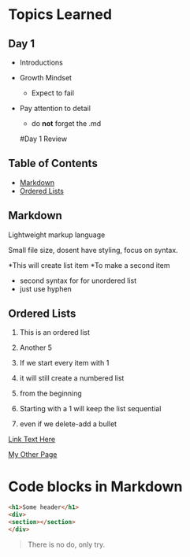 # Topics Learned

## Day 1

- Introductions

- Growth Mindset
  - Expect to fail

- Pay attention to detail
  - do **not** forget the .md
  
  #Day 1 Review
  
 ## Table of Contents
 
 - [Markdown](#markdown)
 - [Ordered Lists](#ordered-lists)
  
  ## Markdown
  
  Lightweight markup language
  
  Small file size, dosent have styling, focus on syntax.
  
  *This will create list item
  *To make a second item
  
  - second syntax for for unordered list
  - just use hyphen
  
 ## Ordered Lists
  
  1. This is an ordered list
  1. Another 5
  
  1. If we start every item with 1
  1. it will still create a numbered list
  1. from the beginning
  1. Starting with a 1 will keep the list sequential
  1. even if we delete-add a bullet
  
  [Link Text Here](https://github.com/)
  
  [My Other Page](README.md)
  
  <h1>Code blocks in Markdown</h1>
  
  ```html
<h1>Some header</h1>
<div>
  <section></section>
</div>
```

>There is no do, only try.


